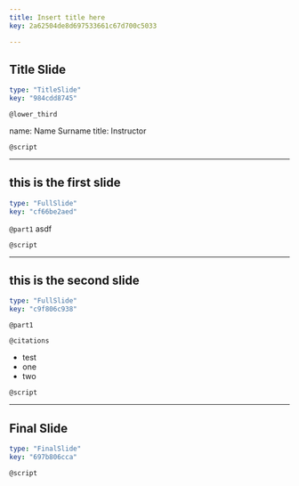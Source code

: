 ```yaml
---
title: Insert title here
key: 2a62504de8d697533661c67d700c5033

---
```

## Title Slide

```yaml
type: "TitleSlide"
key: "984cdd8745"
```

`@lower_third`

name: Name Surname
title: Instructor


`@script`



---
## this is the first slide

```yaml
type: "FullSlide"
key: "cf66be2aed"
```

`@part1`
asdf


`@script`



---
## this is the second slide

```yaml
type: "FullSlide"
key: "c9f806c938"
```

`@part1`



`@citations`
- test
- one
- two


`@script`



---
## Final Slide

```yaml
type: "FinalSlide"
key: "697b806cca"
```

`@script`


